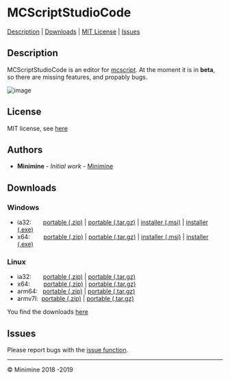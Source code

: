 # MCScriptStudioCode
[Description](#description) | [Downloads](#downloads) | [MIT License](LICENSE) | [Issues](https://github.com/MinimineLP/mcscriptStudioCode/issues)
## Description
MCScriptStudioCode is an editor for [mcscript](https://github.com/stevertus/mcscript). At the moment it is in **beta**, so there are missing features, and propably bugs.

![image](https://user-images.githubusercontent.com/32415985/52536544-3cb13b80-2d5c-11e9-9d9b-c8d218a39447.png)

## License
MIT license, see [here](https://github.com/MinimineLP/mcscriptStudioCode/blob/master/LICENSE)

## Authors

* **Minimine** - *Initial work* - [Minimine](https://github.com/MinimineLP)

## Downloads
### Windows
  - ia32: &nbsp;&nbsp;&nbsp;&nbsp;&nbsp;&nbsp;[portable (.zip)](https://github.com/MinimineLP/mcscriptStudioCode/releases/download/0.0.3/mcscriptStudioCode-win32-ia32-portable.zip) | [portable (.tar.gz)](https://github.com/MinimineLP/mcscriptStudioCode/releases/download/0.0.3/mcscriptStudioCode-win32-ia32-portable.tar.gz) | [installer (.msi)](https://github.com/MinimineLP/mcscriptStudioCode/releases/download/0.0.3/mcscriptstudiocode-win32-ia32.msi) | [installer (.exe)](https://github.com/MinimineLP/mcscriptStudioCode/releases/download/0.0.3/mcscriptstudiocode-win32-ia32.exe)
  - x64: &nbsp;&nbsp;&nbsp;&nbsp;&nbsp;&nbsp;&nbsp;[portable (.zip)](https://github.com/MinimineLP/mcscriptStudioCode/releases/download/0.0.3/mcscriptStudioCode-win32-x64-portable.zip) | [portable (.tar.gz)](https://github.com/MinimineLP/mcscriptStudioCode/releases/download/0.0.3/mcscriptStudioCode-win32-x64-portable.tar.gz) | [installer (.msi)](https://github.com/MinimineLP/mcscriptStudioCode/releases/download/0.0.3/mcscriptstudiocode-win32-x64.msi) | [installer (.exe)](https://github.com/MinimineLP/mcscriptStudioCode/releases/download/0.0.3/mcscriptstudiocode-win32-x64.exe)

### Linux
  - ia32: &nbsp;&nbsp;&nbsp;&nbsp;&nbsp;&nbsp;[portable (.zip)](https://github.com/MinimineLP/mcscriptStudioCode/releases/download/0.0.3/mcscriptStudioCode-linux-ia32-portable.zip) | [portable (.tar.gz)](https://github.com/MinimineLP/mcscriptStudioCode/releases/download/0.0.3/mcscriptStudioCode-linux-ia32-portable.tar.gz)
  - x64: &nbsp;&nbsp;&nbsp;&nbsp;&nbsp;&nbsp;&nbsp;[portable (.zip)](https://github.com/MinimineLP/mcscriptStudioCode/releases/download/0.0.3/mcscriptStudioCode-linux-x64-portable.zip) | [portable (.tar.gz)](https://github.com/MinimineLP/mcscriptStudioCode/releases/download/0.0.3/mcscriptStudioCode-linux-x64-portable.tar.gz)
  - arm64: &nbsp;&nbsp;[portable (.zip)](https://github.com/MinimineLP/mcscriptStudioCode/releases/download/0.0.3/mcscriptStudioCode-linux-arm64-portable.zip) | [portable (.tar.gz)](https://github.com/MinimineLP/mcscriptStudioCode/releases/download/0.0.3/mcscriptStudioCode-linux-arm64-portable.tar.gz)
  - armv7l: &nbsp;[portable (.zip)](https://github.com/MinimineLP/mcscriptStudioCode/releases/download/0.0.3/mcscriptStudioCode-linux-armv7l-portable.zip) | [portable (.tar.gz)](https://github.com/MinimineLP/mcscriptStudioCode/releases/download/0.0.3/mcscriptStudioCode-linux-armv7l-portable.tar.gz)

You find the downloads [here](https://github.com/MinimineLP/mcscriptStudioCode/releases/tag/0.0.3)

## Issues
Please report bugs with the [issue function](https://github.com/MinimineLP/mcscriptStudioCode/issues).
<hr>
&copy; Minimine 2018 -2019
